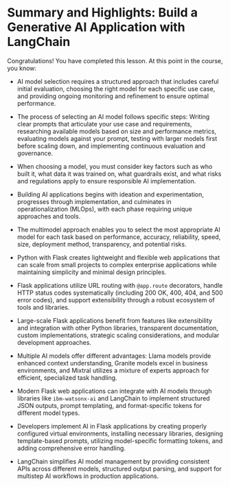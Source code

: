 # Summary and Highlights: Build a Generative AI Application with LangChain

Congratulations! You have completed this lesson. At this point in the course, you know: 

- AI model selection requires a structured approach that includes careful initial evaluation, choosing the right model for each specific use case, and providing ongoing monitoring and refinement to ensure optimal performance.

- The process of selecting an AI model follows specific steps: Writing clear prompts that articulate your use case and requirements, researching available models based on size and performance metrics, evaluating models against your prompt, testing with larger models first before scaling down, and implementing continuous evaluation and governance.

- When choosing a model, you must consider key factors such as who built it, what data it was trained on, what guardrails exist, and what risks and regulations apply to ensure responsible AI implementation.

- Building AI applications begins with ideation and experimentation, progresses through implementation, and culminates in operationalization (MLOps), with each phase requiring unique approaches and tools.

- The multimodel approach enables you to select the most appropriate AI model for each task based on performance, accuracy, reliability, speed, size, deployment method, transparency, and potential risks.

- Python with Flask creates lightweight and flexible web applications that can scale from small projects to complex enterprise applications while maintaining simplicity and minimal design principles.

- Flask applications utilize URL routing with `@app.route` decorators, handle HTTP status codes systematically (including 200 OK, 400, 404, and 500 error codes), and support extensibility through a robust ecosystem of tools and libraries.

- Large-scale Flask applications benefit from features like extensibility and integration with other Python libraries, transparent documentation, custom implementations, strategic scaling considerations, and modular development approaches.

- Multiple AI models offer different advantages: Llama models provide enhanced context understanding, Granite models excel in business environments, and Mixtral utilizes a mixture of experts approach for efficient, specialized task handling.

- Modern Flask web applications can integrate with AI models through libraries like `ibm-watsonx-ai` and LangChain to implement structured JSON outputs, prompt templating, and format-specific tokens for different model types.

- Developers implement AI in Flask applications by creating properly configured virtual environments, installing necessary libraries, designing template-based prompts, utilizing model-specific formatting tokens, and adding comprehensive error handling.

- LangChain simplifies AI model management by providing consistent APIs across different models, structured output parsing, and support for multistep AI workflows in production applications.
